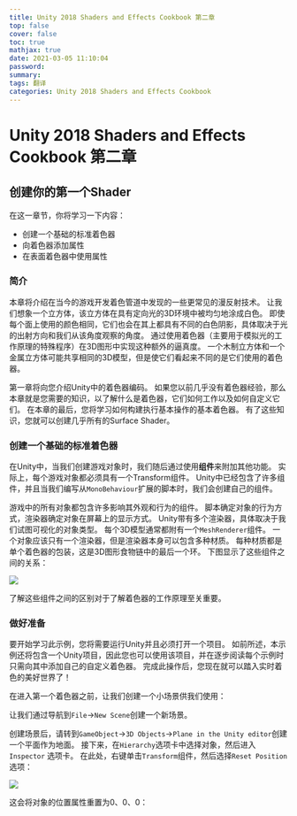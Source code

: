 ```yaml
---
title: Unity 2018 Shaders and Effects Cookbook 第二章
top: false
cover: false
toc: true
mathjax: true
date: 2021-03-05 11:10:04
password:
summary:
tags: 翻译
categories: Unity 2018 Shaders and Effects Cookbook
---
```


# Unity 2018 Shaders and Effects Cookbook 第二章

## 创建你的第一个Shader

在这一章节，你将学习一下内容：
- 创建一个基础的标准着色器
- 向着色器添加属性
- 在表面着色器中使用属性
  
### 简介

本章将介绍在当今的游戏开发着色管道中发现的一些更常见的漫反射技术。 让我们想象一个立方体，该立方体在具有定向光的3D环境中被均匀地涂成白色。 即使每个面上使用的颜色相同，它们也会在其上都具有不同的白色阴影，具体取决于光的出射方向和我们从该角度观察的角度。 通过使用着色器（主要用于模拟光的工作原理的特殊程序）在3D图形中实现这种额外的逼真度。 一个木制立方体和一个金属立方体可能共享相同的3D模型，但是使它们看起来不同的是它们使用的着色器。

第一章将向您介绍Unity中的着色器编码。 如果您以前几乎没有着色器经验，那么本章就是您需要的知识，以了解什么是着色器，它们如何工作以及如何自定义它们。 在本章的最后，您将学习如何构建执行基本操作的基本着色器。 有了这些知识，您就可以创建几乎所有的Surface Shader。

### 创建一个基础的标准着色器

在Unity中，当我们创建游戏对象时，我们随后通过使用**组件**来附加其他功能。 实际上，每个游戏对象都必须具有一个Transform组件。 Unity中已经包含了许多组件，并且当我们编写从`MonoBehaviour`扩展的脚本时，我们会创建自己的组件。

游戏中的所有对象都包含许多影响其外观和行为的组件。 脚本确定对象的行为方式，渲染器确定对象在屏幕上的显示方式。 Unity带有多个渲染器，具体取决于我们试图可视化的对象类型。 每个3D模型通常都附有一个`MeshRenderer`组件。 一个对象应该只有一个渲染器，但是渲染器本身可以包含多种材质。 每种材质都是单个着色器的包装，这是3D图形食物链中的最后一个环。 下图显示了这些组件之间的关系：

![](/images/Unity2018ShadersAndEffectsCookbook/ChapterTwo/1.png)

了解这些组件之间的区别对于了解着色器的工作原理至关重要。

### 做好准备

要开始学习此示例，您将需要运行Unity并且必须打开一个项目。 如前所述，本示例还将包含一个Unity项目，因此您也可以使用该项目，并在逐步阅读每个示例时只需向其中添加自己的自定义着色器。 完成此操作后，您现在就可以踏入实时着色的美好世界了！

在进入第一个着色器之前，让我们创建一个小场景供我们使用：

让我们通过导航到`File`->`New Scene`创建一个新场景。

创建场景后，请转到`GameObject`->`3D Objects`->`Plane in the Unity editor`创建一个平面作为地面。 接下来，在`Hierarchy`选项卡中选择对象，然后进入`Inspector` 选项卡。 在此处，右键单击`Transform`组件，然后选择`Reset Position`选项：

![](/images/Unity2018ShadersAndEffectsCookbook/ChapterTwo/2.png)

这会将对象的位置属性重置为0、0、0：